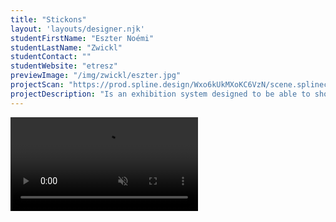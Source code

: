 ```yaml
---
title: "Stickons"
layout: 'layouts/designer.njk'
studentFirstName: "Eszter Noémi"
studentLastName: "Zwickl"
studentContact: ""
studentWebsite: "etresz"
previewImage: "/img/zwickl/eszter.jpg"
projectScan: "https://prod.spline.design/Wxo6kUkMXoKC6VzN/scene.splinecode"
projectDescription: "Is an exhibition system designed to be able to showcase different objects. Its main characteristic is that the exhibited objects are mounted on a stick or sticks. The system is easily set up and down by removing the bottom parts and the initial extra holding elements. Small cut-outs on the sticks can be added later as well if necessary."
---
```


  <div class="span-2">
    <video controls muted loop>
      <source src="/img/zwickl/eszter.webm" type="video/webm">
    </video>
  </div>